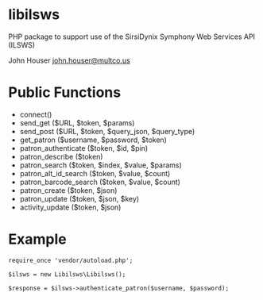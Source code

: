 # libilsws

PHP package to support use of the SirsiDynix Symphony Web Services API (ILSWS)

John Houser
john.houser@multco.us

# Public Functions
- connect()
- send_get ($URL, $token, $params) 
- send_post ($URL, $token, $query_json, $query_type)
- get_patron ($username, $password, $token)
- patron_authenticate ($token, $id, $pin)
- patron_describe ($token) 
- patron_search ($token, $index, $value, $params)
- patron_alt_id_search ($token, $value, $count)
- patron_barcode_search ($token, $value, $count) 
- patron_create ($token, $json) 
- patron_update ($token, $json, $key) 
- activity_update ($token, $json)

# Example
~~~
require_once 'vendor/autoload.php';

$ilsws = new Libilsws\Libilsws();

$response = $ilsws->authenticate_patron($username, $password);
~~~
